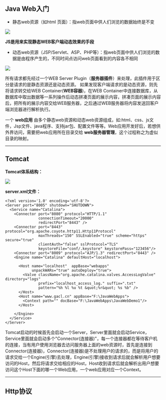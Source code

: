 Java Web入门
---
* 静态web资源（如html 页面）：指web页面中供人们浏览的数据始终是不变

![](https://i.imgur.com/BUfHQXH.png)

**JS是用来实现静态WEB客户端动态效果的手段**

* 动态web资源（JSP/Servlet、ASP、PHP等）：指web页面中供人们浏览的数据是由程序产生的，不同时间点访问web页面看到的内容各不相同

![](https://i.imgur.com/0ftUvcm.png)

所有请求都先经过一个WEB Server Plugin（**服务器插件**）来处理，此插件用于区分是请求的是静态资源还是动态资源。 如果发现客户端请求的是动态资源，则先将请求转交给WEB Container(**WEB容器**)，在WEB Container中连接数据库，从数据库中取出数据等一系列操作后动态拼凑页面的展示内容，拼凑页面的展示内容后，把所有的展示内容交给WEB服务器，之后通过WEB服务器将内容发送回客户端浏览器进行解析执行。

一个 **web应用** 由多个静态web资源和动态web资源组成，如:html、css、js文件，Jsp文件、java程序、支持jar包、配置文件等等。Web应用开发好后，若想供外界访问，需要把web应用所在目录交给 **web服务器管理**，这个过程称之为虚似目录的映射。

---

Tomcat
---
**Tomcat体系结构：**

![](https://i.imgur.com/hda5tI1.png)

**server.xml文件：**

	<?xml version='1.0' encoding='utf-8'?>
	<Server port="8005" shutdown="SHUTDOWN">
	  <Service name="Catalina">
	    <Connector port="8080" protocol="HTTP/1.1"
	               connectionTimeout="20000"
	               redirectPort="8443" />
	    <Connector port="8443" protocol="org.apache.coyote.http11.Http11Protocol"
	               maxThreads="150" SSLEnabled="true" scheme="https" secure="true"
	               clientAuth="false" sslProtocol="TLS" 
	               keystoreFile="conf/.keystore" keystorePass="123456"/>
	    <Connector port="8009" protocol="AJP/1.3" redirectPort="8443" />
	    <Engine name="Catalina" defaultHost="localhost">
	
	      <Host name="localhost"  appBase="webapps"
	            unpackWARs="true" autoDeploy="true">
	        <Valve className="org.apache.catalina.valves.AccessLogValve" directory="logs"
	               prefix="localhost_access_log." suffix=".txt"
	               pattern="%h %l %u %t &quot;%r&quot; %s %b" />
	      </Host>
	      <Host name="www.gacl.cn" appBase="F:\JavaWebApps">
	        <Context path="" docBase="F:\JavaWebApps\JavaWebDemo1"/>
	      </Host>
	
	    </Engine>
	  </Service>
	</Server>


Tomcat启动的时候首先会启动一个Server，Server里面就会启动Service，Service里面就会启动多个"Connector(连接器)"，每一个连接器都在等待客户机的连接，当有用户使用浏览器去访问服务器上面的web资源时，首先是连接到Connector(连接器)，Connector(连接器)是不处理用户的请求的，而是将用户的请求交给一个Engine(引擎)去处理，Engine(引擎)接收到请求后就会解析用户想要访问的Host，然后将请求交给相应的Host，Host收到请求后就会解析出用户想要访问这个Host下面的哪一个Web应用，一个web应用对应一个Context。

---

Http协议
---

